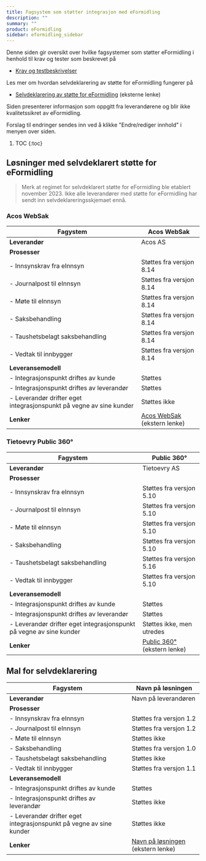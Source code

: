 ```yaml
---
title: Fagsystem som støtter integrasjon med eFormidling
description: ""
summary: ""
product: eFormidling
sidebar: eformidling_sidebar
---
```


Denne siden gir oversikt over hvilke fagsystemer som støtter eFormidling i henhold til krav og tester som beskrevet på
- [Krav og testbeskrivelser](../Testing/krav)

Les mer om hvordan selvdeklarering av støtte for eFormidling fungerer på
- [Selvdeklarering av støtte for eFormidling](https://samarbeid.digdir.no/eformidling/dette-er-eformidling/46#selvdeklarering_av_sttte_for_eformidling) (eksterne lenke)

Siden presenterer informasjon som oppgitt fra leverandørene og blir ikke kvalitetssikret av eFormidling.

Forslag til endringer sendes inn ved å klikke "Endre/rediger innhold" i menyen over siden.

1. TOC
{:toc}

## Løsninger med selvdeklarert støtte for eFormidling

> Merk at regimet for selvdeklarert støtte for eFormidling ble etablert november 2023. Ikke alle leverandører med støtte for eFormidling har sendt inn selvdeklareringsskjemaet ennå.

### Acos WebSak

| **Fagystem**                                                        | Acos WebSak                                                           |
|---------------------------------------------------------------------|-----------------------------------------------------------------------|
| **Leverandør**                                                      | Acos AS                                                               |
| **Prosesser**                                                       |                                                                       |
| - Innsynskrav fra eInnsyn                                           | Støttes fra versjon 8.14                                              |
| - Journalpost til eInnsyn                                           | Støttes fra versjon 8.14                                              |
| - Møte til eInnsyn                                                  | Støttes fra versjon 8.14                                              |
| - Saksbehandling                                                    | Støttes fra versjon 8.14                                              |
| - Taushetsbelagt saksbehandling                                     | Støttes fra versjon 8.14                                              |        
| - Vedtak til innbygger                                              | Støttes fra versjon 8.14                                              |
| **Leveransemodell**                                                 |                                                                       |
| - Integrasjonspunkt driftes av kunde                                | Støttes                                                               |
| - Integrasjonspunkt driftes av leverandør                           | Støttes                                                               |
| - Leverandør drifter eget integrasjonspunkt på vegne av sine kunder | Støttes ikke                                                          |
| **Lenker**                                                          | [Acos WebSak](https://www.acos.no/produkter-og-tjenester/sak-og-arkivsystem/websak/) (ekstern lenke) |

### Tietoevry Public 360°

| **Fagystem**                                                        | Public 360°                                                           |
|---------------------------------------------------------------------|-----------------------------------------------------------------------|
| **Leverandør**                                                      | Tietoevry AS                                                          |
| **Prosesser**                                                       |                                                                       |
| - Innsynskrav fra eInnsyn                                           | Støttes fra versjon 5.10                                              |
| - Journalpost til eInnsyn                                           | Støttes fra versjon 5.10                                              |
| - Møte til eInnsyn                                                  | Støttes fra versjon 5.10                                              |
| - Saksbehandling                                                    | Støttes fra versjon 5.10                                              |
| - Taushetsbelagt saksbehandling                                     | Støttes fra versjon 5.16                                              |        
| - Vedtak til innbygger                                              | Støttes fra versjon 5.10                                              |
| **Leveransemodell**                                                 |                                                                       |
| - Integrasjonspunkt driftes av kunde                                | Støttes                                                               |
| - Integrasjonspunkt driftes av leverandør                           | Støttes                                                               |
| - Leverandør drifter eget integrasjonspunkt på vegne av sine kunder | Støttes ikke, men utredes                                             |
| **Lenker**                                                          | [Public 360°](https://www.tietoevry.com/no/industry/saksbehandling-arkiv-og-dokumenthandtering/public-360/) (ekstern lenke) |


## Mal for selvdeklarering

| **Fagystem**                                                        | Navn på løsningen                                                     |
|---------------------------------------------------------------------|-----------------------------------------------------------------------|
| **Leverandør**                                                      | Navn på leverandøren                                                  |
| **Prosesser**                                                       |                                                                       |
| - Innsynskrav fra eInnsyn                                           | Støttes fra versjon 1.2                                               |
| - Journalpost til eInnsyn                                           | Støttes fra versjon 1.2                                               |
| - Møte til eInnsyn                                                  | Støttes ikke                                                          |
| - Saksbehandling                                                    | Støttes fra versjon 1.0                                               |
| - Taushetsbelagt saksbehandling                                     | Støttes ikke                                                          |        
| - Vedtak til innbygger                                              | Støttes fra versjon 1.1                                               |
| **Leveransemodell**                                                 |                                                                       |
| - Integrasjonspunkt driftes av kunde                                | Støttes                                                               |
| - Integrasjonspunkt driftes av leverandør                           | Støttes ikke                                                          |
| - Leverandør drifter eget integrasjonspunkt på vegne av sine kunder | Støttes ikke                                                          |
| **Lenker**                                                          | [Navn på løsningen](https://www.løsningen.no) (ekstern lenke)         |
